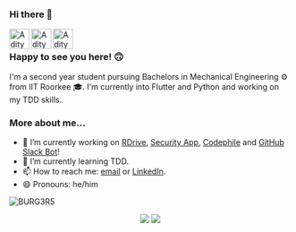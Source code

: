 ### Hi there 👋

<a href="https://github.com/BURG3R5">
  <img align="left" alt="Aditya's GitHub" width="36px" src="https://img.icons8.com/material/50/6a9fb5/source-code.png" />
</a>
<a href="https://www.linkedin.com/in/aditya-rajput-2072/">
  <img align="left" alt="Aditya's Linkedin" width="36px" src="https://img.icons8.com/material/50/6a9fb5/linkedin.png" />
</a>
<a href="mailto:adiraj20072002@gmail.com">
  <img align="left" alt="Aditya's email" width="36px" src="https://img.icons8.com/material/50/6a9fb5/gmail.png" />
</a>

<br />

### Happy to see you here! 🙃

I'm a second year student pursuing Bachelors in Mechanical Engineering ⚙ from IIT Roorkee 🎓. I'm currently into Flutter and Python and working on my TDD skills.

### More about me...

- 🔭 I’m currently working on [RDrive](https://github.com/mdg-iitr/rdrive-flutter), [Security App](https://github.com/mdg-iitr/security-app-flutter), [Codephile](https://github.com/mdg-iitr/codephile-mobile) and [GitHub Slack Bot](https://github.com/mdg-iitr/github-slack-bot)!
- 🌱 I’m currently learning TDD.
- 📫 How to reach me: [email](mailto:adiraj20072002@gmail.com) or [LinkedIn](https://www.linkedin.com/in/aditya-rajput-2072/).
- 😄 Pronouns: he/him

<p align="left"> <img src="https://komarev.com/ghpvc/?username=BURG3R5" alt="BURG3R5" /> </p>
<p align = "center">
  <img src = "https://github-readme-stats.vercel.app/api?username=BURG3R5&show_icons=true&theme=tokyonight&line_height=27">
  <img src = "https://github-readme-stats.vercel.app/api/top-langs/?username=BURG3R5&hide=css,html&theme=tokyonight&line_height=27">
</p>
